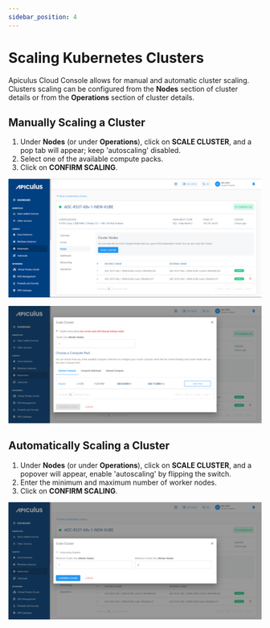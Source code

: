 ```yaml
---
sidebar_position: 4
---
```

# Scaling Kubernetes Clusters

Apiculus Cloud Console allows for manual and automatic cluster scaling. Clusters scaling can be configured from the **Nodes** section of cluster details or from the **Operations** section of cluster details.
## Manually Scaling a Cluster

1. Under **Nodes** (or under **Operations**), click on **SCALE CLUSTER**, and a pop tab will appear; keep 'autoscaling' disabled.
2. Select one of the available compute packs.
3. Click on **CONFIRM SCALING**.

![Scaling Kubernetes Clusters](img/ScalingKubernetes1.png)

![Scaling Kubernetes Clusters](img/ScalingKubernetes2.png)

## Automatically Scaling a Cluster

1. Under **Nodes** (or under **Operations**), click on **SCALE CLUSTER**, and a popover will appear, enable 'autoscaling' by flipping the switch.
2. Enter the minimum and maximum number of worker nodes.
3. Click on **CONFIRM SCALING**.

![Scaling Kubernetes Clusters](img/ScalingKubernetes3.png)
